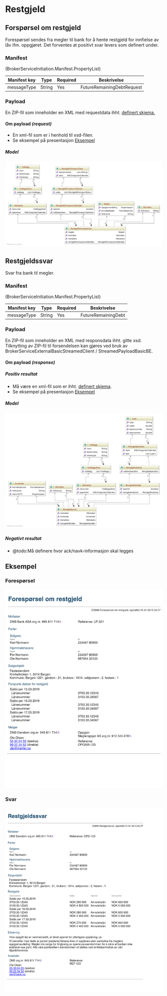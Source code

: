 # Restgjeld

## Forspørsel om restgjeld
Forespørsel sendes fra megler til bank for å hente restgjeld for innfielse av låv ifm. oppgjøret.
Det forventes at positivt svar levers som definert under.

### Manifest
(BrokerServiceInitiation.Manifest.PropertyList)

|Manifest key|Type|Required|Beskrivelse|
|--- |--- |--- |--- |
|messageType|String|Yes|FutureRemainingDebtRequest|

### Payload
En ZIP-fil som inneholder en XML med requestdata ihht. [definert skjema.](../afpant-model/xsd/dsbm-1.0.0.xsd)

#### Om payload *(request)*
- En xml-fil som er i henhold til xsd-filen.
- Se eksempel på presentasjon [Eksempel](examples/restgjeldsforespoersel-example-xml.png)

##### Model
![model restgjeldforespørsel](examples/model_restgjeldforespoersel.png "Model for restgjeldsforespørsel")

## Restgjeldssvar
Svar fra bank til megler.

### Manifest
(BrokerServiceInitiation.Manifest.PropertyList)

|Manifest key|Type|Required|Beskrivelse|
|--- |--- |--- |--- |
|messageType|String|Yes|FutureRemainingDebt|

### Payload
En ZIP-fil som inneholder en XML med responsdata ihht. gitte xsd.
Tilknytting av ZIP-fil til forsendelsen kan gjøres ved bruk av BrokerServiceExternalBasicStreamedClient / StreamedPayloadBasicBE.
		
#### Om payload *(response)*

##### Positiv resultat
- Må være en xml-fil som er ihht. [definert skjema](../afpant-model/xsd/dsbm-1.0.0.xsd).
- Se eksempel på presentasjon [Eksempel](examples/restgjeldssvar-example-xml.png)

##### Model
![model restgjeldsvar](examples/model_restgjeldsvar.png "Model for restgjeldsvar")

##### Negativt resultat
- @todo:Må definere hvor ack/navk-informasjon skal legges

## Eksempel

### Forespørsel
![Eksempel](examples/restgjeldsforespoersel-example-xml.png)

### Svar
![Eksempel](examples/restgjeldssvar-example-xml.png)